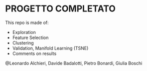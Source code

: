 # PROGETTO COMPLETATO

This repo is made of: 
- Exploration 
- Feature Selection
- Clustering
- Validation, Manifold Learning (TSNE)
- Comments on results


@Leonardo Alchieri, Davide Badalotti, Pietro Bonardi, Giulia Boschi
